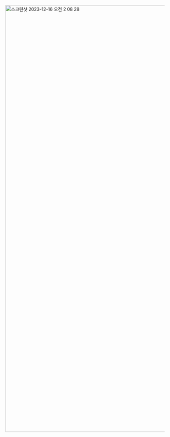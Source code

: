 <img width="1350" alt="스크린샷 2023-12-16 오전 2 08 28" src="https://github.com/nabinyang/airport_css_practice/assets/56778299/1dfbbda0-5944-4e65-b12e-847e0e212cfc">
